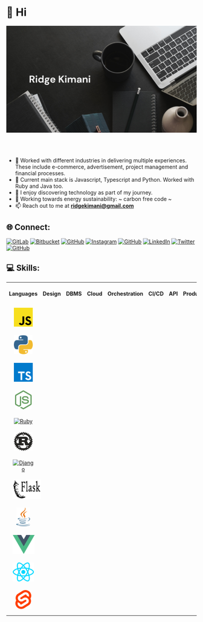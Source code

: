 # 👋 Hi

![](https://github.com/ridge-kimani/ridge-kimani/blob/main/banner.png)


<br></br>
- 👀 Worked with different industries in delivering multiple experiences. These include e-commerce, advertisement,
project management and financial processes.
- 🌱 Current main stack is Javascript, Typescript and Python. Worked with Ruby and Java too.
- 💞️ I enjoy discovering technology as part of my journey.
- 💬 Working towards energy sustainability: ~ carbon free code ~
- 📫 Reach out to me at **ridgekimani@gmail.com**


## 🌐 Connect:
[![GitLab](https://img.shields.io/badge/gitlab-%23181717.svg?style=for-the-badge&logo=gitlab&logoColor=white)](https://gitlab.com/ridgekimani)
[![Bitbucket](https://img.shields.io/badge/bitbucket-%230047B3.svg?style=for-the-badge&logo=bitbucket&logoColor=white)](https://bitbucket.org/ridgekimani)
[![GitHub](https://img.shields.io/badge/rnkimani-%23121011.svg?style=for-the-badge&logo=github&logoColor=white)](https://github.com/rnkimani)
[![Instagram](https://img.shields.io/badge/Instagram-%23E4405F.svg?style=for-the-badge&logo=Instagram&logoColor=white)](https://instagram.com/hapibictide)
[![GitHub](https://img.shields.io/badge/fristellar-%23121011.svg?style=for-the-badge&logo=github&logoColor=white)](https://github.com/fristellar)
[![LinkedIn](https://img.shields.io/badge/linkedin-%230077B5.svg?style=for-the-badge&logo=linkedin&logoColor=white)](https://linkedin.com/in/ridge-kimani)
[![Twitter](https://img.shields.io/badge/Twitter-%231DA1F2.svg?style=for-the-badge&logo=Twitter&logoColor=white)](https://www.twitter.com/kimani_ridge)
[![GitHub](https://img.shields.io/badge/ridgekimani-%23121011.svg?style=for-the-badge&logo=github&logoColor=white)](https://github.com/ridgekimani)

## 💻 Skills:
<table>
<tr>
<td valign="top" width="33%">

#### Languages
<div align="center">
<a href="https://www.javascript.com/" target="_blank"><img style="margin: 10px" src="https://github.com/ridge-kimani/ridge-kimani/blob/main/logos/js.svg" alt="Javascript" height="50" /></a>  
<a href="https://www.python.org/" target="_blank"><img style="margin: 10px" src="https://github.com/ridge-kimani/ridge-kimani/blob/main/logos/python.svg" alt="Python" height="50" /></a>
<a href="https://www.typescriptlang.org/" target="_blank"><img style="margin: 10px" src="https://github.com/ridge-kimani/ridge-kimani/blob/main/logos/ts.svg" alt="Typescript" height="50" /></a>
<a href="https://www.nodejs.org/" target="_blank"><img style="margin: 10px" src="https://github.com/ridge-kimani/ridge-kimani/blob/main/logos/node.svg" alt="Node" height="50" /></a>
<a href="https://www.ruby-lang.org/" target="_blank"><img style="margin: 10px" src="https://github.com/ridge-kimani/ridge-kimani/blob/main/logos/ruby.svg" alt="Ruby" height="50" /></a>
<a href="https://www.rust-lang.org/" target="_blank"><img style="margin: 10px" src="https://github.com/ridge-kimani/ridge-kimani/blob/main/logos/rust.svg" alt="Rust" height="50" /></a>
<a href="https://www.djangoproject.com/" target="_blank"><img style="margin: 10px" src="https://github.com/ridge-kimani/ridge-kimani/blob/main/logos/django.svg" alt="Django" height="50" /></a>
<a href="https://www.flaskpalletsprojects.com/" target="_blank"><img style="margin: 10px" src="https://github.com/ridge-kimani/ridge-kimani/blob/main/logos/flask.svg" alt="Flask" height="50" /></a>
<a href="https://www.java.com/" target="_blank"><img style="margin: 10px" src="https://github.com/ridge-kimani/ridge-kimani/blob/main/logos/java.svg" alt="Java" height="50" /></a>
<a href="https://www.vuejs.org/" target="_blank"><img style="margin: 10px" src="https://github.com/ridge-kimani/ridge-kimani/blob/main/logos/vue.svg" alt="Vue" height="50" /></a>
<a href="https://www.react.dev/" target="_blank"><img style="margin: 10px" src="https://github.com/ridge-kimani/ridge-kimani/blob/main/logos/react.svg" alt="React" height="50" /></a>
<a href="https://www.svelte.dev/" target="_blank"><img style="margin: 10px" src="https://github.com/ridge-kimani/ridge-kimani/blob/main/logos/svelte.svg" alt="Svelte" height="50" /></a>

</div>

</td>

<td valign="top" width="33%">

#### Design  
<div align="center">

</div>

</td>

<td valign="top" width="33%">

#### DBMS
<div align="center">  
</div>

</td>

<td valign="top" width="33%">

#### Cloud
<div align="center">  
</div>

</td>

<td valign="top" width="33%">

#### Orchestration
<div align="center">  
</div>

</td>

<td valign="top" width="33%">

#### CI/CD
<div align="center">  
</div>

</td>

<td valign="top" width="33%">

#### API
<div align="center">  
</div>

</td>

<td valign="top" width="33%">

#### Productivity
<div align="center">  
</div>

</td>

</tr>
</table>  

<br/>  

